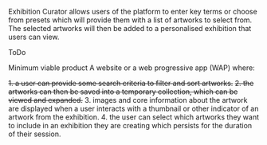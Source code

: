 Exhibition Curator allows users of the platform to enter key terms or choose from presets which will provide them with a list of artworks to select from. The selected artworks will then be added to a personalised exhibition that users can view.

ToDo

Minimum viable product
A website or a web progressive app (WAP) where:

~~1. a user can provide some search criteria to filter and sort artworks.~~
~~2. the artworks can then be saved into a temporary collection, which can be viewed and expanded.~~ 
3. images and core information about the artwork are displayed when a user
interacts with a thumbnail or other indicator of an artwork from the
exhibition. 
4. the user can select which artworks they want to include in an exhibition
they are creating which persists for the duration of their session.
